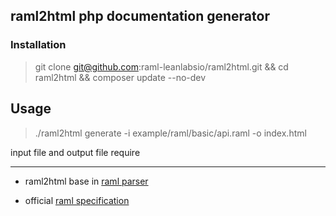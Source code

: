 ## raml2html php documentation generator

### Installation

> git clone git@github.com:raml-leanlabsio/raml2html.git && cd raml2html && composer update --no-dev

## Usage

> ./raml2html generate -i example/raml/basic/api.raml -o index.html

input file and output file require

---

 - raml2html base in [raml parser](https://github.com/alecsammon/php-raml-parser)

 - official [raml specification](http://raml.org/)
